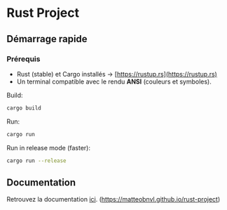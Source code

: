 # Rust Project

## Démarrage rapide

### Prérequis
- Rust (stable) et Cargo installés → [https://rustup.rs](https://rustup.rs)
- Un terminal compatible avec le rendu **ANSI** (couleurs et symboles).

Build:
```bash
cargo build
```

Run:
```bash
cargo run
```

Run in release mode (faster):
```bash
cargo run --release
```

## Documentation

Retrouvez la documentation [ici](https://matteobnvl.github.io/rust-project). (https://matteobnvl.github.io/rust-project)
